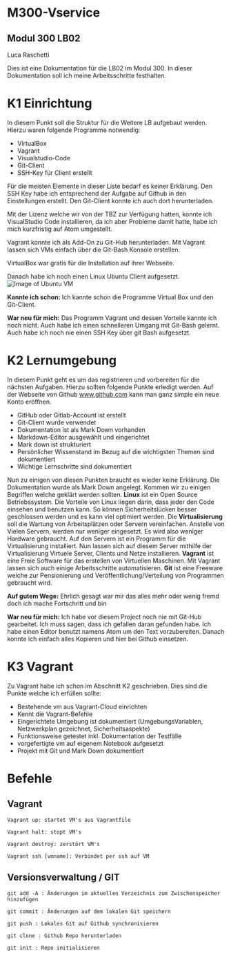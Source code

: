 # M300-Vservice

## Modul 300 LB02

Luca Raschetti

Dies ist eine Dokumentation für die LB02 im Modul 300. In dieser Dokumentation soll ich meine Arbeitsschritte festhalten.




# K1 Einrichtung


In diesem Punkt soll die Struktur für die Weitere LB aufgebaut werden. Hierzu waren folgende Programme notwendig:

* VirtualBox
* Vagrant
* Visualstudio-Code
* Git-Client
* SSH-Key für Client erstellt

Für die meisten Elemente in dieser Liste bedarf es keiner Erklärung. Den SSH Key habe ich entsprechend der Aufgabe auf Github in den Einstellungen erstellt. Den Git-Client konnte ich auch dort herunterladen.

Mit der Lizenz welche wir von der TBZ zur Verfügung hatten, konnte ich VisualStudio Code installieren, da ich aber Probleme damit hatte, habe ich mich kurzfristig auf Atom umgestellt.

Vagrant konnte ich als Add-On zu Git-Hub herunterladen. Mit Vagrant lassen sich VMs einfach über die Git-Bash Konsole erstellen.

VirtualBox war gratis für die Installation auf ihrer Webseite.

Danach habe ich noch einen Linux Ubuntu Client aufgesetzt.
![Image of Ubuntu VM](../Desktop/ubuntu.png)

**Kannte ich schon:** Ich kannte schon die Programme Virtual Box und den Git-Client.

**War neu für mich:** Das Programm Vagrant und dessen Vorteile kannte ich noch nicht. Auch habe ich einen schnelleren Umgang mit Git-Bash gelernt. Auch habe ich noch nie einen SSH Key über git Bash aufgesetzt.


# K2 Lernumgebung

In diesem Punkt geht es um das registrieren und vorbereiten für die nächsten Aufgaben. Hierzu sollten folgende Punkte erledigt werden. Auf der Webseite von Github www.github.com kann man ganz simple ein neue Konto eröffnen.

* GitHub oder Gitlab-Account ist erstellt
* Git-Client wurde verwendet
* Dokumentation ist als Mark Down vorhanden
* Markdown-Editor ausgewählt und eingerichtet
* Mark down ist strukturiert
* Persönlicher Wissenstand im Bezug auf die wichtigsten Themen sind  dokumentiert
* Wichtige Lernschritte sind dokumentiert

Nun zu einigen von diesen Punkten braucht es wieder keine Erklärung. Die Dokumentation wurde als Mark Down angelegt.
Kommen wir zu einigen Begriffen welche geklärt werden sollten.
**Linux** ist ein Open Source Betriebssystem. Die Vorteile von Linux liegen darin, dass jeder den Code einsehen und benutzen kann. So können Sicherheitslücken besser geschlossen werden und es kann viel optimiert werden.
Die **Virtualisierung** soll die Wartung von Arbeitsplätzen oder Servern vereinfachen. Anstelle von Vielen Servern, werden nur weniger eingesetzt. Es wird also weniger Hardware gebraucht. Auf den Servern ist ein Programm für die Virtualisierung installiert. Nun lassen sich auf diesem Server mithilfe der Virtualisierung Virtuele Server, Clients und Netze installieren.
**Vagrant** ist eine Freie Software für das erstellen von Virtuellen Maschinen. Mit Vagrant lassen sich auch einige Arbeitsschritte automatisieren.
**Git** ist eine Freeware welche zur Pensionierung und Veröffentlichung/Verteilung von Programmen gebraucht wird.

**Auf gutem Wege:** Ehrlich gesagt war mir das alles mehr oder wenig fremd doch ich mache Fortschritt und bin

**War neu für mich:** Ich habe vor diesem Project noch nie mit Git-Hub gearbeitet. Ich muss sagen, dass ich gefallen daran gefunden habe. Ich habe einen Editor benutzt namens Atom um den Text vorzubereiten. Danach konnte ich einfach alles Kopieren und hier bei Github einsetzen.

# K3 Vagrant

Zu Vagrant habe ich schon im Abschnitt K2 geschrieben.
Dies sind die Punkte welche ich erfüllen sollte:

* Bestehende vm aus Vagrant-Cloud einrichten
* Kennt die Vagrant-Befehle
* Eingerichtete Umgebung ist dokumentiert (UmgebungsVariablen, Netzwerkplan gezeichnet, Sicherheitsaspekte)
* Funktionsweise getestet inkl. Dokumentation der Testfälle
* vorgefertigte vm auf eigenem Notebook aufgesetzt
* Projekt mit Git und Mark Down dokumentiert


# Befehle

## Vagrant
    Vagrant up: startet VM's aus Vagrantfile

    Vagrant halt: stopt VM's

    Vagrant destroy: zerstört VM's

    Vagrant ssh [vmname]: Verbindet per ssh auf VM

## Versionsverwaltung / GIT

    git add -A : Änderungen im aktuellen Verzeichnis zum Zwischenspeicher hinzufügen

    git commit : Änderungen auf dem lokalen Git speichern

    git push : Lokales Git auf Github synchronisieren

    git clone : Github Repo herunterladen

    git init : Repo initialisieren
